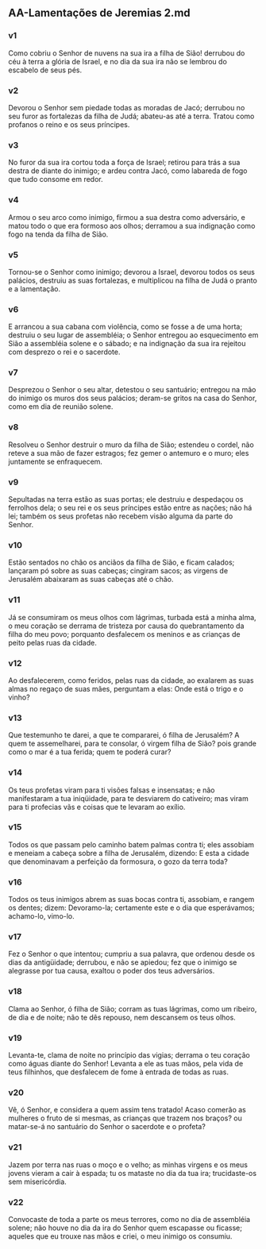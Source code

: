 ## AA-Lamentações de Jeremias 2.md
### v1
 Como cobriu o Senhor de nuvens na sua ira a filha de Sião! derrubou do céu à terra a glória de Israel, e no dia da sua ira não se lembrou do escabelo de seus pés.
### v2
 Devorou o Senhor sem piedade todas as moradas de Jacó; derrubou no seu furor as fortalezas da filha de Judá; abateu-as até a terra. Tratou como profanos o reino e os seus príncipes.
### v3
 No furor da sua ira cortou toda a força de Israel; retirou para trás a sua destra de diante do inimigo; e ardeu contra Jacó, como labareda de fogo que tudo consome em redor.
### v4
 Armou o seu arco como inimigo, firmou a sua destra como adversário, e matou todo o que era formoso aos olhos; derramou a sua indignação como fogo na tenda da filha de Sião.
### v5
 Tornou-se o Senhor como inimigo; devorou a Israel, devorou todos os seus palácios, destruiu as suas fortalezas, e multiplicou na filha de Judá o pranto e a lamentação.
### v6
 E arrancou a sua cabana com violência, como se fosse a de uma horta; destruiu o seu lugar de assembléia; o Senhor entregou ao esquecimento em Sião a assembléia solene e o sábado; e na indignação da sua ira rejeitou com desprezo o rei e o sacerdote.
### v7
 Desprezou o Senhor o seu altar, detestou o seu santuário; entregou na mão do inimigo os muros dos seus palácios; deram-se gritos na casa do Senhor, como em dia de reunião solene.
### v8
 Resolveu o Senhor destruir o muro da filha de Sião; estendeu o cordel, não reteve a sua mão de fazer estragos; fez gemer o antemuro e o muro; eles juntamente se enfraquecem.
### v9
 Sepultadas na terra estão as suas portas; ele destruiu e despedaçou os ferrolhos dela; o seu rei e os seus príncipes estão entre as nações; não há lei; também os seus profetas não recebem visão alguma da parte do Senhor.
### v10
 Estão sentados no chão os anciãos da filha de Sião, e ficam calados; lançaram pó sobre as suas cabeças; cingiram sacos; as virgens de Jerusalém abaixaram as suas cabeças até o chão.
### v11
 Já se consumiram os meus olhos com lágrimas, turbada está a minha alma, o meu coração se derrama de tristeza por causa do quebrantamento da filha do meu povo; porquanto desfalecem os meninos e as crianças de peito pelas ruas da cidade.
### v12
 Ao desfalecerem, como feridos, pelas ruas da cidade, ao exalarem as suas almas no regaço de suas mães, perguntam a elas: Onde está o trigo e o vinho?
### v13
 Que testemunho te darei, a que te compararei, ó filha de Jerusalém? A quem te assemelharei, para te consolar, ó virgem filha de Sião? pois grande como o mar é a tua ferida; quem te poderá curar?
### v14
 Os teus profetas viram para ti visões falsas e insensatas; e não manifestaram a tua iniqüidade, para te desviarem do cativeiro; mas viram para ti profecias vãs e coisas que te levaram ao exílio.
### v15
 Todos os que passam pelo caminho batem palmas contra ti; eles assobiam e meneiam a cabeça sobre a filha de Jerusalém, dizendo: E esta a cidade que denominavam a perfeição da formosura, o gozo da terra toda?
### v16
 Todos os teus inimigos abrem as suas bocas contra ti, assobiam, e rangem os dentes; dizem: Devoramo-la; certamente este e o dia que esperávamos; achamo-lo, vimo-lo.
### v17
 Fez o Senhor o que intentou; cumpriu a sua palavra, que ordenou desde os dias da antigüidade; derrubou, e não se apiedou; fez que o inimigo se alegrasse por tua causa, exaltou o poder dos teus adversários.
### v18
 Clama ao Senhor, ó filha de Sião; corram as tuas lágrimas, como um ribeiro, de dia e de noite; não te dês repouso, nem descansem os teus olhos.
### v19
 Levanta-te, clama de noite no princípio das vigias; derrama o teu coração como águas diante do Senhor! Levanta a ele as tuas mãos, pela vida de teus filhinhos, que desfalecem de fome à entrada de todas as ruas.
### v20
 Vê, ó Senhor, e considera a quem assim tens tratado! Acaso comerão as mulheres o fruto de si mesmas, as crianças que trazem nos braços? ou matar-se-á no santuário do Senhor o sacerdote e o profeta?
### v21
 Jazem por terra nas ruas o moço e o velho; as minhas virgens e os meus jovens vieram a cair à espada; tu os mataste no dia da tua ira; trucidaste-os sem misericórdia.
### v22
 Convocaste de toda a parte os meus terrores, como no dia de assembléia solene; não houve no dia da ira do Senhor quem escapasse ou ficasse; aqueles que eu trouxe nas mãos e criei, o meu inimigo os consumiu.
